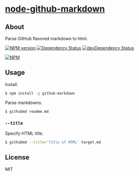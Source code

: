 # [node-github-markdown](https://npmjs.org/package/github-markdown)

## About

Parse GitHub flavored markdown to html.

[![NPM version](https://badge.fury.io/js/github-markdown.png)](http://badge.fury.io/js/github-markdown)
[![Dependency Status](https://david-dm.org/1000ch/node-github-markdown.png)](https://david-dm.org/1000ch/node-github-markdown)
[![devDependency Status](https://david-dm.org/1000ch/node-github-markdown/dev-status.png)](https://david-dm.org/1000ch/node-github-markdown#info=devDependencies)

[![NPM](https://nodei.co/npm/github-markdown.png)](https://nodei.co/npm/github-markdown/)

## Usage

Install.

```sh
$ npm install -g github-markdown
```

Parse markdowns.

```sh
$ githubmd readme.md
```

### `--title`

Specify HTML title.

```sh
$ githubmd --title='Title of HTML' target.md
```

## License

MIT
